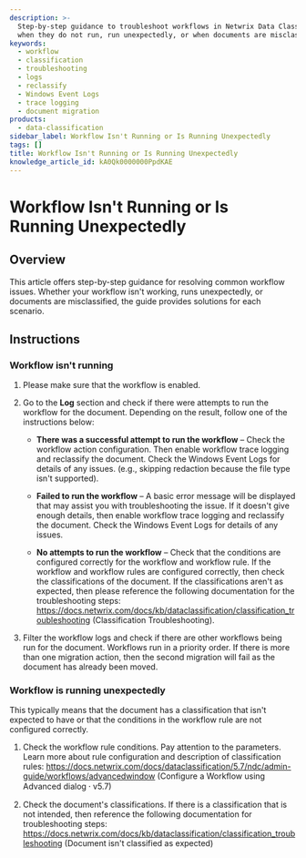 ```yaml
---
description: >-
  Step-by-step guidance to troubleshoot workflows in Netwrix Data Classification
  when they do not run, run unexpectedly, or when documents are misclassified.
keywords:
  - workflow
  - classification
  - troubleshooting
  - logs
  - reclassify
  - Windows Event Logs
  - trace logging
  - document migration
products:
  - data-classification
sidebar_label: Workflow Isn't Running or Is Running Unexpectedly
tags: []
title: Workflow Isn't Running or Is Running Unexpectedly
knowledge_article_id: kA0Qk0000000PpdKAE
---
```


# Workflow Isn't Running or Is Running Unexpectedly

## Overview

This article offers step-by-step guidance for resolving common workflow issues. Whether your workflow isn't working, runs unexpectedly, or documents are misclassified, the guide provides solutions for each scenario.

## Instructions

### Workflow isn't running

1. Please make sure that the workflow is enabled.
2. Go to the **Log** section and check if there were attempts to run the workflow for the document. Depending on the result, follow one of the instructions below:

   - **There was a successful attempt to run the workflow** – Check the workflow action configuration. Then enable workflow trace logging and reclassify the document. Check the Windows Event Logs for details of any issues. (e.g., skipping redaction because the file type isn't supported).

   - **Failed to run the workflow** – A basic error message will be displayed that may assist you with troubleshooting the issue. If it doesn't give enough details, then enable workflow trace logging and reclassify the document. Check the Windows Event Logs for details of any issues.

   - **No attempts to run the workflow** – Check that the conditions are configured correctly for the workflow and workflow rule. If the workflow and workflow rules are configured correctly, then check the classifications of the document. If the classifications aren't as expected, then please reference the following documentation for the troubleshooting steps: https://docs.netwrix.com/docs/kb/dataclassification/classification_troubleshooting (Classification Troubleshooting).

3. Filter the workflow logs and check if there are other workflows being run for the document. Workflows run in a priority order. If there is more than one migration action, then the second migration will fail as the document has already been moved.

### Workflow is running unexpectedly

This typically means that the document has a classification that isn't expected to have or that the conditions in the workflow rule are not configured correctly.

1. Check the workflow rule conditions. Pay attention to the parameters. Learn more about rule configuration and description of classification rules: https://docs.netwrix.com/docs/dataclassification/5.7/ndc/admin-guide/workflows/advancedwindow (Configure a Workflow using Advanced dialog ⸱ v5.7)

2. Check the document's classifications. If there is a classification that is not intended, then reference the following documentation for troubleshooting steps: https://docs.netwrix.com/docs/kb/dataclassification/classification_troubleshooting (Document isn't classified as expected)
